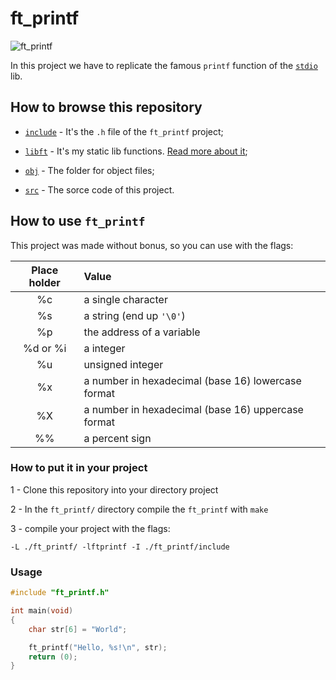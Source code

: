 
# ft_printf

![ft_printf](https://game.42sp.org.br/static/assets/achievements/ft_printfe.png)

In this project we have to replicate the famous `printf` function of the [`stdio`](https://pubs.opengroup.org/onlinepubs/007908775/xsh/stdio.h.html) lib.

## How to browse this repository

- [`include`](./include/) - It's the `.h` file of the `ft_printf` project;

- [`libft`](./libft/) - It's my static lib functions. [Read more about it](https://github.com/lamorim42/libft);

- [`obj`](./obj/) - The folder for object files;

- [`src`](./src/) - The sorce code of this project.

## How to use `ft_printf`

This project was made without bonus, so you can use with the flags:

| Place holder | Value
| :----------: | :----
| %c | a single character
| %s | a string (end up `'\0'`)
| %p | the address of a variable
| %d or %i | a integer
| %u | unsigned integer
| %x | a number in hexadecimal (base 16) lowercase format
| %X | a number in hexadecimal (base 16) uppercase format
| %% | a percent sign

### How to put it in your project

1 - Clone this repository into your directory project

2 - In the `ft_printf/` directory compile the `ft_printf` with `make`

3 - compile your project with the flags:
```
-L ./ft_printf/ -lftprintf -I ./ft_printf/include
```

### Usage

```c
#include "ft_printf.h"

int	main(void)
{
	char str[6] = "World";

	ft_printf("Hello, %s!\n", str);
	return (0);
}
```
